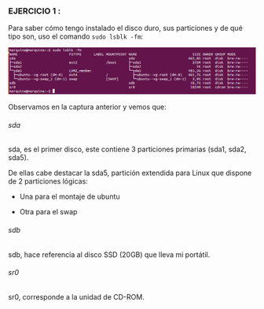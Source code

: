 ### EJERCICIO 1 :

Para saber cómo tengo instalado el disco duro, sus particiones y de qué tipo son, uso el comando `sudo lsblk -fm`:

![captura](capturas/00.png)

Observamos en la captura anterior y vemos que:

###### sda

sda, es el primer disco, este contiene 3 particiones primarias (sda1, sda2, sda5).

De ellas cabe destacar la sda5, partición extendida para Linux que dispone de 2 particiones lógicas: 

- Una para el montaje de ubuntu

- Otra para el swap


###### sdb

sdb, hace referencia al disco SSD (20GB) que lleva mi portátil.

###### sr0

sr0, corresponde a la unidad de CD-ROM.

